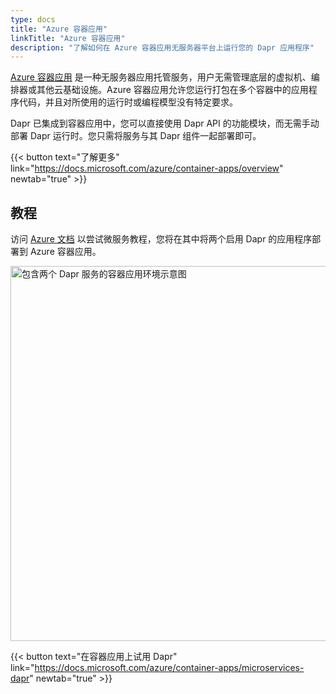 ```yaml
---
type: docs
title: "Azure 容器应用"
linkTitle: "Azure 容器应用"
description: "了解如何在 Azure 容器应用无服务器平台上运行您的 Dapr 应用程序"
---
```


[Azure 容器应用](https://docs.microsoft.com/azure/container-apps/overview) 是一种无服务器应用托管服务，用户无需管理底层的虚拟机、编排器或其他云基础设施。Azure 容器应用允许您运行打包在多个容器中的应用程序代码，并且对所使用的运行时或编程模型没有特定要求。

Dapr 已集成到容器应用中，您可以直接使用 Dapr API 的功能模块，而无需手动部署 Dapr 运行时。您只需将服务与其 Dapr 组件一起部署即可。

{{< button text="了解更多" link="https://docs.microsoft.com/azure/container-apps/overview" newtab="true" >}}

## 教程

访问 [Azure 文档](https://docs.microsoft.com/azure/container-apps/microservices-dapr) 以尝试微服务教程，您将在其中将两个启用 Dapr 的应用程序部署到 Azure 容器应用。

<img src="azure-container-apps-microservices-dapr.png" alt="包含两个 Dapr 服务的容器应用环境示意图" style="width:600px" >

{{< button text="在容器应用上试用 Dapr" link="https://docs.microsoft.com/azure/container-apps/microservices-dapr" newtab="true" >}}